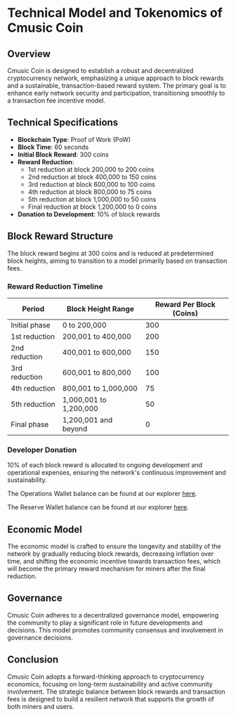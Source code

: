 # Technical Model and Tokenomics of Cmusic Coin

## Overview

Cmusic Coin is designed to establish a robust and decentralized cryptocurrency network, emphasizing a unique approach to block rewards and a sustainable, transaction-based reward system. The primary goal is to enhance early network security and participation, transitioning smoothly to a transaction fee incentive model.

## Technical Specifications

- **Blockchain Type**: Proof of Work (PoW)
- **Block Time**: 60 seconds
- **Initial Block Reward**: 300 coins
- **Reward Reduction**:
    - 1st reduction at block 200,000 to 200 coins
    - 2nd reduction at block 400,000 to 150 coins
    - 3rd reduction at block 600,000 to 100 coins
    - 4th reduction at block 800,000 to 75 coins
    - 5th reduction at block 1,000,000 to 50 coins
    - Final reduction at block 1,200,000 to 0 coins
- **Donation to Development**: 10% of block rewards

## Block Reward Structure

The block reward begins at 300 coins and is reduced at predetermined block heights, aiming to transition to a model primarily based on transaction fees.

### Reward Reduction Timeline

| Period                   | Block Height Range | Reward Per Block (Coins) |
|--------------------------|--------------------|--------------------------|
| Initial phase            | 0 to 200,000       | 300                      |
| 1st reduction            | 200,001 to 400,000 | 200                      |
| 2nd reduction            | 400,001 to 600,000 | 150                      |
| 3rd reduction            | 600,001 to 800,000 | 100                      |
| 4th reduction            | 800,001 to 1,000,000 | 75                     |
| 5th reduction            | 1,000,001 to 1,200,000 | 50                    |
| Final phase              | 1,200,001 and beyond | 0                      |

### Developer Donation

10% of each block reward is allocated to ongoing development and operational expenses, ensuring the network's continuous improvement and sustainability.

The Operations Wallet balance can be found at our explorer [here](https://explorer.cmusic.ai/address/CXy8ovMfgSMG5SYHa2nNAJZXkwEYxMa5xV).

The Reserve Wallet balance can be found at our explorer [here](https://explorer.cmusic.ai/address/CXy8ovMfgSMG5SYHa2nNAJZXkwEYxMa5xV).

## Economic Model

The economic model is crafted to ensure the longevity and stability of the network by gradually reducing block rewards, decreasing inflation over time, and shifting the economic incentive towards transaction fees, which will become the primary reward mechanism for miners after the final reduction.

## Governance

Cmusic Coin adheres to a decentralized governance model, empowering the community to play a significant role in future developments and decisions. This model promotes community consensus and involvement in governance decisions.

## Conclusion

Cmusic Coin adopts a forward-thinking approach to cryptocurrency economics, focusing on long-term sustainability and active community involvement. The strategic balance between block rewards and transaction fees is designed to build a resilient network that supports the growth of both miners and users.
